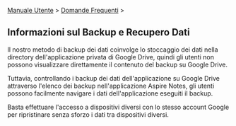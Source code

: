 [Manuale Utente](/dragonnest/drawnote/manual/it) > [Domande Frequenti](/dragonnest/drawnote/manual/it/q_a) >

Informazioni sul Backup e Recupero Dati
---
Il nostro metodo di backup dei dati coinvolge lo stoccaggio dei dati nella directory dell'applicazione privata di Google Drive, quindi gli utenti non possono visualizzare direttamente il contenuto del backup su Google Drive.

Tuttavia, controllando i backup dei dati dell'applicazione su Google Drive attraverso l'elenco dei backup nell'applicazione Aspire Notes, gli utenti possono facilmente navigare i dati dell'applicazione eseguiti il backup.

Basta effettuare l'accesso a dispositivi diversi con lo stesso account Google per ripristinare senza sforzo i dati tra dispositivi diversi.